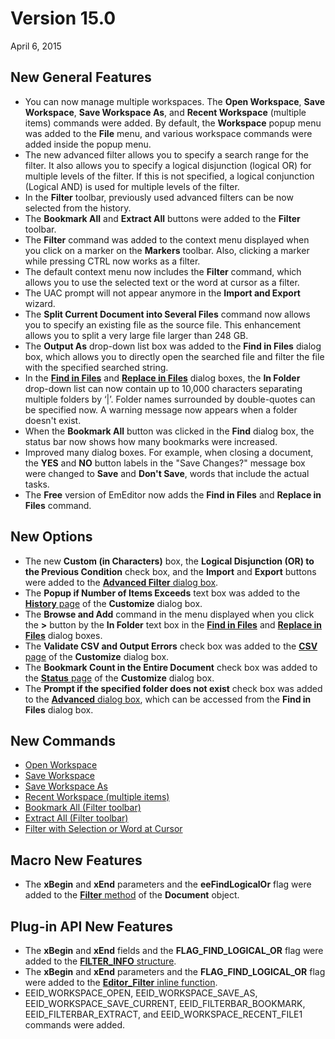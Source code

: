 # Version 15.0

April 6, 2015

## New General Features

- You can now manage multiple workspaces. The **Open Workspace**, **Save Workspace**, **Save Workspace As**, and **Recent Workspace** (multiple
items) commands were added. By default, the **Workspace** popup menu was added to the **File** menu, and various workspace commands were added inside the popup menu.
- The new advanced filter allows you to specify a search range for the filter. It also allows you to specify a logical disjunction (logical OR) for multiple levels of the filter. If this is not specified, a logical conjunction (Logical AND) is used for multiple levels of the filter.
- In the **Filter** toolbar, previously used advanced filters
can be now selected from the history.
- The **Bookmark All** and **Extract All** buttons were added to the **Filter** toolbar.
- The **Filter** command was added to the context menu displayed when you
click on a marker on the **Markers** toolbar. Also, clicking a marker while
pressing CTRL now works as a filter.
- The default context menu now includes the **Filter** command, which allows
you to use the selected text or the word at cursor as a filter.
- The UAC prompt will not appear anymore in the **Import and Export** wizard.
- The **Split Current Document into Several Files** command now allows you to specify an existing file as the source file. This enhancement allows you to split a very large file larger than 248 GB.
- The **Output As** drop-down list box was added to the
**Find in Files** dialog
box, which allows you to directly open the searched file and filter the file
with the specified searched string.
- In the **[Find in Files](../dlg/find_in_files/index)** and **[Replace in Files](../dlg/replace_in_files/index)**
dialog boxes, the **In Folder** drop-down list can now contain up to 10,000
characters separating multiple folders by ‘\|’. Folder names surrounded by
double-quotes can be specified now. A warning message now appears when a
folder doesn't exist.
- When the **Bookmark All** button was clicked in the **Find** dialog box, the
status bar now shows how many bookmarks were increased.
- Improved many dialog boxes. For example, when closing a document, the
**YES** and **NO** button labels in the "Save
Changes?" message box were changed to **Save** and **Don't Save**, words that include the actual tasks.
- The **Free** version of EmEditor now adds the **Find in Files** and
**Replace in**
**Files** command.

## New Options

- The new **Custom (in Characters)** box, the **Logical Disjunction (OR) to the Previous Condition** check box,
and the **Import** and **Export** buttons were added to the [**Advanced Filter** dialog box](../dlg/advanced_filter/index).
- The **Popup if Number of Items Exceeds** text box was added to the [**History** page](../dlg/customize/history/index) of the **Customize** dialog box.
- The **Browse and Add** command in the menu displayed when you click the **>** button by the **In Folder** text box in the **[Find in Files](../dlg/find_in_files/index)** and **[Replace in Files](../dlg/replace_in_files/index)** dialog boxes.
- The **Validate CSV and Output Errors** check box was added to the
[**CSV** page](../dlg/customize/csv/index) of
the **Customize** dialog box.
- The **Bookmark Count in the Entire Document** check box was added to the
[**Status** page](../dlg/customize/status/index) of the **Customize** dialog box.
- The **Prompt if the specified folder does not exist** check box was added to the [**Advanced** dialog box](../dlg/advanced/index), which can be accessed from the **Find in Files** dialog box.

## New Commands

- [Open Workspace](../cmd/file/workspace_open)
- [Save Workspace](../cmd/file/workspace_save_current)
- [Save Workspace As](../cmd/file/workspace_save_as)
- [Recent Workspace (multiple items)](../cmd/file/workspace_recent_file1)
- [Bookmark All (Filter toolbar)](../cmd/search/filterbar_bookmark)
- [Extract All (Filter toolbar)](../cmd/search/filterbar_extract)
- [Filter with Selection or Word at Cursor](../cmd/edit/filter_word)

## Macro New Features

- The **xBegin** and **xEnd** parameters and the **eeFindLogicalOr** flag were added to the [**Filter** method](../macro/document/filter) of the **Document** object.

## Plug-in API New Features

- The **xBegin** and **xEnd** fields and the **FLAG\_FIND\_LOGICAL\_OR** flag were added to the [**FILTER\_INFO** structure](../plugin/structure/filter_info).
- The **xBegin** and **xEnd** parameters and the **FLAG\_FIND\_LOGICAL\_OR** flag were added to the [**Editor\_Filter** inline function](../plugin/macro/editor_filter).
- EEID\_WORKSPACE\_OPEN, EEID\_WORKSPACE\_SAVE\_AS, EEID\_WORKSPACE\_SAVE\_CURRENT, EEID\_FILTERBAR\_BOOKMARK, EEID\_FILTERBAR\_EXTRACT, and EEID\_WORKSPACE\_RECENT\_FILE1 commands were added.